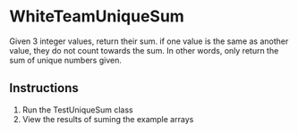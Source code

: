 # WhiteTeamUniqueSum

Given 3 integer values, return their sum. if one value is the same as another value, they do not count towards the sum. In other words, only return the sum of unique numbers given.

## Instructions
1. Run the TestUniqueSum class
2. View the results of suming the example arrays
